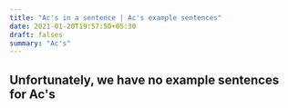 ```yaml
---
title: "Ac's in a sentence | Ac's example sentences"
date: 2021-01-20T19:57:50+05:30
draft: falses
summary: "Ac's"
---
```

## Unfortunately, we have no example sentences for Ac's                 
